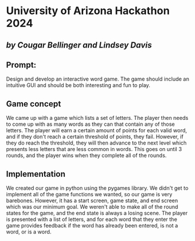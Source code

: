 # University of Arizona Hackathon 2024
*by Cougar Bellinger and Lindsey Davis*
---
## Prompt:
Design and develop an interactive word game. The game should include an intuitive GUI and should be both interesting and fun to play.

## Game concept
We came up with a game which lists a set of letters. The player then needs to come up with as many words as they can that contain any of those letters. The player will earn a certain amount of points for each valid word, and if they don't reach a certain threshold of points, they fail. However, if they do reach the threshold, they will then advance to the next level which presents less letters that are less common in words. This goes on until 3 rounds, and the player wins when they complete all of the rounds.

## Implementation
We created our game in python using the pygames library. We didn't get to implement all of the game functions we wanted, so our game is very barebones. However, it has a start screen, game state, and end screen which was our minimum goal. We weren't able to make all of the round states for the game, and the end state is always a losing scene. The player is presented with a list of letters, and for each word that they enter the game provides feedback if the word has already been entered, is not a word, or is a word. 



